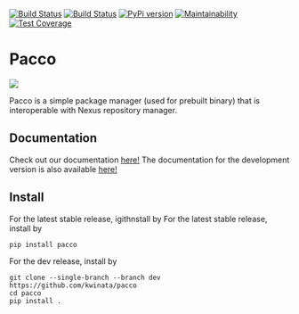 [![Build Status](https://travis-ci.org/kwinata/pacco.svg?branch=release)](https://travis-ci.org/kwinata/pacco)
[![Build Status](https://travis-ci.org/kwinata/pacco.svg?branch=dev)](https://travis-ci.org/kwinata/pacco)
[![PyPi version](https://pypip.in/v/pacco/badge.png)](https://pypi.org/project/pacco/)
[![Maintainability](https://api.codeclimate.com/v1/badges/25d9932adf5b9cb51bbe/maintainability)](https://codeclimate.com/github/kwinata/pacco/maintainability)
[![Test Coverage](https://api.codeclimate.com/v1/badges/25d9932adf5b9cb51bbe/test_coverage)](https://codeclimate.com/github/kwinata/pacco/test_coverage)

# Pacco
![](docs/source/_images/pacco.png)

Pacco is a simple package manager (used for prebuilt binary) that is interoperable with Nexus repository manager.

## Documentation

Check out our documentation [here!](https://kwinata.github.io/pacco)
The documentation for the development version is also available [here!](https://kwinata.github.io/pacco/dev)

## Install
For the latest stable release, igithnstall by
For the latest stable release, install by
```
pip install pacco
```
For the dev release, install by
```
git clone --single-branch --branch dev https://github.com/kwinata/pacco
cd pacco
pip install .
```
